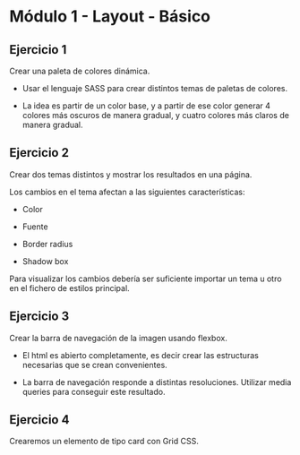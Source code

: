 # Módulo 1 - Layout - Básico

## Ejercicio 1
Crear una paleta de colores dinámica.

- Usar el lenguaje SASS para crear distintos temas de paletas de colores.

- La idea es partir de un color base, y a partir de ese color generar 4 colores más oscuros de manera gradual, y cuatro colores más claros de manera gradual.

## Ejercicio 2
Crear dos temas distintos y mostrar los resultados en una página.

Los cambios en el tema afectan a las siguientes características:

- Color

- Fuente

- Border radius

- Shadow box

Para visualizar los cambios debería ser suficiente importar un tema u otro en el fichero de estilos principal.

## Ejercicio 3
Crear la barra de navegación de la imagen usando flexbox.

- El html es abierto completamente, es decir crear las estructuras necesarias que se crean convenientes.

- La barra de navegación responde a distintas resoluciones. Utilizar media queries para conseguir este resultado.

## Ejercicio 4
Crearemos un elemento de tipo card con Grid CSS.